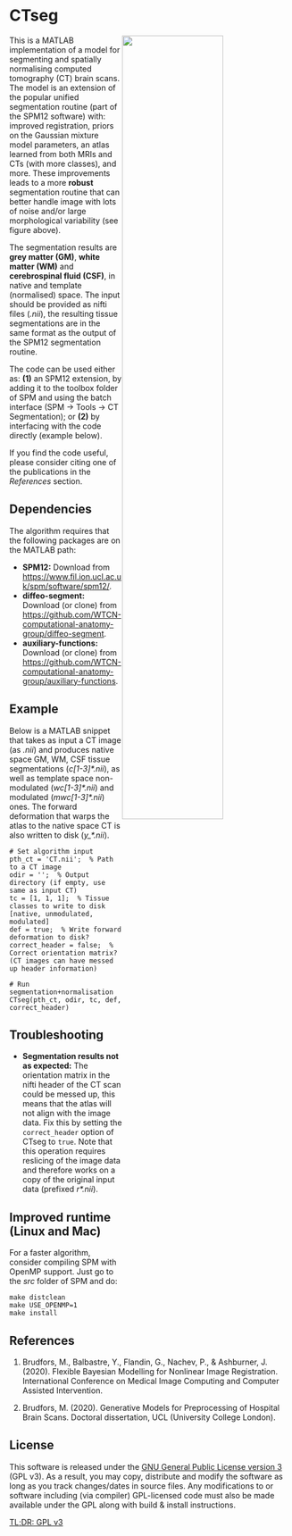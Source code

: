 # CTseg

<img style="float: right;" src="https://github.com/WCHN/CTseg/blob/master/demo.png" width="60%" height="60%">

This is a MATLAB implementation of a model for segmenting and spatially normalising computed tomography (CT) brain scans. The model is an extension of the popular unified segmentation routine (part of the SPM12 software) with: improved registration, priors on the Gaussian mixture model parameters, an atlas learned from both MRIs and CTs (with more classes), and more. These improvements leads to a more **robust** segmentation routine that can better handle image with lots of noise and/or large morphological variability (see figure above).

The segmentation results are **grey matter (GM)**, **white matter (WM)** and **cerebrospinal fluid (CSF)**, in native and template (normalised) space. The input should be provided as nifti files (*.nii*), the resulting tissue segmentations are in the same format as the output of the SPM12 segmentation routine. 

The code can be used either as: **(1)** an SPM12 extension, by adding it to the toolbox folder of SPM and using the batch interface (SPM -> Tools -> CT Segmentation); or **(2)** by interfacing with the code directly (example below).

If you find the code useful, please consider citing one of the publications in the *References* section.

## Dependencies

The algorithm requires that the following packages are on the MATLAB path:
* **SPM12:** Download from https://www.fil.ion.ucl.ac.uk/spm/software/spm12/.
* **diffeo-segment:** Download (or clone) from https://github.com/WTCN-computational-anatomy-group/diffeo-segment.
* **auxiliary-functions:** Download (or clone) from https://github.com/WTCN-computational-anatomy-group/auxiliary-functions.

## Example

Below is a MATLAB snippet that takes as input a CT image (as *.nii*) and produces native space GM, WM, CSF tissue segmentations (*c[1-3]\*.nii*), as well as template space non-modulated (*wc[1-3]\*.nii*) and modulated (*mwc[1-3]\*.nii*) ones. The forward deformation that warps the atlas to the native space CT is also written to disk (*y_\*.nii*).
```
# Set algorithm input
pth_ct = 'CT.nii';  % Path to a CT image
odir = '';  % Output directory (if empty, use same as input CT)
tc = [1, 1, 1];  % Tissue classes to write to disk [native, unmodulated, modulated]
def = true;  % Write forward deformation to disk?
correct_header = false;  % Correct orientation matrix? (CT images can have messed up header information)

# Run segmentation+normalisation
CTseg(pth_ct, odir, tc, def, correct_header)
```

## Troubleshooting

* **Segmentation results not as expected:** The orientation matrix in the nifti header of the CT scan could be messed up, this means that the atlas will not align with the image data. Fix this by setting the ```correct_header``` option of CTseg to ```true```. Note that this operation requires reslicing of the image data and therefore works on a copy of the original input data (prefixed *r\*.nii*).

## Improved runtime (Linux and Mac)

For a faster algorithm, consider compiling SPM with OpenMP support. Just go to the *src* folder of SPM and do:
```
make distclean
make USE_OPENMP=1
make install
```

## References

1. Brudfors, M., Balbastre, Y., Flandin, G., Nachev, P., & Ashburner, J. (2020).
Flexible Bayesian Modelling for Nonlinear Image Registration. 
International Conference on Medical Image Computing and Computer Assisted Intervention.

2. Brudfors, M. (2020). 
Generative Models for Preprocessing of Hospital Brain Scans.
Doctoral dissertation, UCL (University College London).

## License

This software is released under the [GNU General Public License version 3](LICENSE) (GPL v3). As a result, you may copy, distribute and modify the software as long as you track changes/dates in source files. Any modifications to or software including (via compiler) GPL-licensed code must also be made available under the GPL along with build & install instructions.

[TL;DR: GPL v3](https://tldrlegal.com/license/gnu-general-public-license-v3-(gpl-3))
